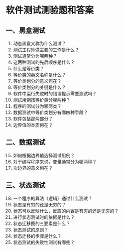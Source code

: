 # 软件测试测验题和答案

## 一、黑盒测试

1. 动态黑盒又称为什么测试？   
2. 测试工程师做主要的工作是什么？   
3. 测试通常分为哪两种？   
4. 这两种测试的先后顺序是什么？   
5. 什么是等价类？   
6. 等价类的英文名称是什么？   
7. 等价类划分的意义何在？   
8. 等价类划分的关键是什么？   
9. 软件中运行失败时的错误提示需要测试吗？   
10. 测试用例按等价类分哪两种？   
11. 程序的测试分为哪两类？   
12. 数据测试中等价类划分有哪四种手段？   
13. 软件包括那两部分？   
14. 边界值的本质何在？

## 二、数据测试

15. 如何根据边界值选择测试用例？   
16. 对于编写程序来说，变量通常分为哪两种？   
17. 次边界的意义何在？   

## 三、状态测试

18. 一个程序的算法（逻辑）通过什么测试？   
19. 状态是有穷的还是无穷的？   
20. 状态可以反映什么，反应的内容是有穷的还是无穷的？   
21. 进行状态测试时的依据是什么？   
22. 状态迁移图的三要素是什么？   
23. 状态测试的原则？   
24. 状态迁移的步骤是什么？   
25. 状态测试的失败性测试有哪些？   
